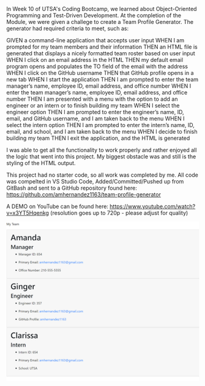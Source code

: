In Week 10 of UTSA's Coding Bootcamp, we learned about Object-Oriented Programming and Test-Driven Development. At the completion of the Module, we were given a challege to create a Team Profile Generator. The generator had required criteria to meet, such as:

GIVEN a command-line application that accepts user input
WHEN I am prompted for my team members and their information
THEN an HTML file is generated that displays a nicely formatted team roster based on user input
WHEN I click on an email address in the HTML
THEN my default email program opens and populates the TO field of the email with the address
WHEN I click on the GitHub username
THEN that GitHub profile opens in a new tab
WHEN I start the application
THEN I am prompted to enter the team manager’s name, employee ID, email address, and office number
WHEN I enter the team manager’s name, employee ID, email address, and office number
THEN I am presented with a menu with the option to add an engineer or an intern or to finish building my team
WHEN I select the engineer option
THEN I am prompted to enter the engineer’s name, ID, email, and GitHub username, and I am taken back to the menu
WHEN I select the intern option
THEN I am prompted to enter the intern’s name, ID, email, and school, and I am taken back to the menu
WHEN I decide to finish building my team
THEN I exit the application, and the HTML is generated

I was able to get all the functionality to work properly and rather enjoyed all the logic that went into this project. My biggest obstacle was and still is the styling of the HTML output.

This project had no starter code, so all work was completed by me. All code was compelted in VS Studio Code, Added/Committed/Pushed up from GitBash and sent to a GitHub repository found here: https://github.com/amhernandez1163/team-profile-generator

A DEMO on YouTube can be found here: https://www.youtube.com/watch?v=x3YT5Hqenkg (resolution goes up to 720p - please adjust for quality)

![Output of Team Profile Generator](./images/functioning-team-profile-gen.jpg)
